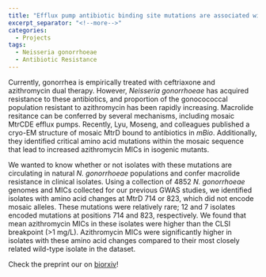 ```yaml
---
title: "Efflux pump antibiotic binding site mutations are associated with azithromycin nonsusceptibility in clinical *Neisseria gonorrhoeae* isolates"
excerpt_separator: "<!--more-->"
categories:
  - Projects
tags:
  - Neisseria gonorrhoeae
  - Antibiotic Resistance
---
```


Currently, gonorrhea is empirically treated with ceftriaxone and azithromycin dual therapy. However, *Neisseria gonorrhoeae* has acquired resistance to these antibiotics, and proportion of the gonocococcal
population resistant to azithromycin has been rapidly increasing. Macrolide resitance can be conferred by several mechanisms, including mosaic MtrCDE efflux pumps. Recently, Lyu, Moseng, and colleagues published 
a cryo-EM structure of mosaic MtrD bound to antibiotics in *mBio*. Additionally, they identified critical amino acid mutations within the mosaic sequence that lead to increased azithromycin MICs in isogenic mutants.

We wanted to know whether or not isolates with these mutations are circulating in natural *N. gonorrhoeae* populations and confer macrolide resistance in clinical isolates. Using a collection of 4852
*N. gonorrhoeae* genomes and MICs collected for our previous GWAS studies, we identified isolates with amino acid changes at MtrD 714 or 823, which did not encode mosaic alleles. These mutations were 
relatively rare; 12 and 7 isolates encoded mutations at positions 714 and 823, respectively. We found that mean azithromycin MICs in these isolates were higher than the CLSI breakpoint (>1 mg/L). 
Azithromycin MICs were significantly higher in isolates with these amino acid changes compared to their most closely related wild-type isolate in the dataset.

Check the preprint our on [biorxiv](https://www.biorxiv.org/content/10.1101/2020.06.03.132159v1.full)!
